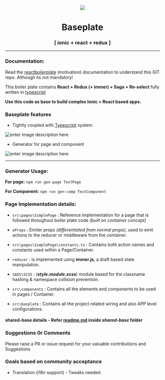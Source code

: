 <center> 
    <img src="https://github.com/nirus/Ionic-React-Baseplate/blob/master/baseplate-logo.png?raw=true"/>
    <h1>Baseplate</h1>
    <h3>[ ionic + react + redux ]</h3>
</center>


 <hr /> 


### Documentation:

Read the [reactboilerplate](https://github.com/react-boilerplate/react-boilerplate) (motivation) documentation to understand this GIT repo. Although its not mandatory!


This boiler plate contains **React + Redux (+ immer) + Saga + Re-select** fully written in [typescript](https://www.typescriptlang.org/)

  

**Use this code as base to build complex Ionic + React based apps.**

  
  

### Baseplate features

  

- Tightly coupled with [Typescript](https://www.typescriptlang.org/) system.

![enter image description here](https://github.com/nirus/Ionic-React-Baseplate/blob/master/props.gif?raw=true)
- Generator for page and component

![enter image description here](https://github.com/nirus/Ionic-React-Baseplate/blob/master/npm.gif?raw=true)

----

### Generator Usage: 

**For page:**  `npm run gen-page TestPage`
  
**For Component:**   `npm run gen-comp TestComponent`

### Page Implementation details:

  

-  `src\pages\SimplePage` : Reference implementation for a page that is followed throughout boiler plate code *(built on container concept)*

-  `eProps` : Emiter props *(differentiated from normal props)*, used to emit actions to the reducer or middleware from the container.

-  `src\pages\SimplePage\constants.ts` : Contains both action names and constants used within a Page/Container.

-  `reducer` : is implemented using **immer.js**, a draft based state manipulation.

-  `SASS\SCSS` : (***style.module.scss***) module based for the classname hashing & namespace collision prevention.

-  `src\components` : Contains all the elements and components to be used in pages / Container.

-  `src\basplate` : Contains all the project related wiring and also APP level configurations.

  
#### shared-base details - Refer [readme.md](https://github.com/nirus/Ionic-React-Baseplate/tree/master/src/shared-base) inside *shared-base* folder  

### Suggestions 0r Comments

  

Please raise a PR or issue request for your valuable contributions and Suggestions

  

### Goals based on community acceptance

  

- Translation (i18n support) - Tweaks needed
